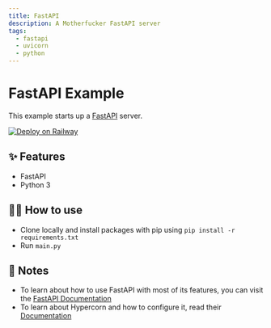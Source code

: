 ```yaml
---
title: FastAPI
description: A Motherfucker FastAPI server
tags:
  - fastapi
  - uvicorn
  - python
---
```


# FastAPI Example

This example starts up a [FastAPI](https://fastapi.tiangolo.com/) server.

[![Deploy on Railway](https://railway.app/button.svg)](https://railway.app/template/-NvLj4?referralCode=CRJ8FE)
## ✨ Features

- FastAPI
- Python 3

## 💁‍♀️ How to use

- Clone locally and install packages with pip using `pip install -r requirements.txt`
- Run `main.py`

## 📝 Notes

- To learn about how to use FastAPI with most of its features, you can visit the [FastAPI Documentation](https://fastapi.tiangolo.com/tutorial/)
- To learn about Hypercorn and how to configure it, read their [Documentation](https://hypercorn.readthedocs.io/)
